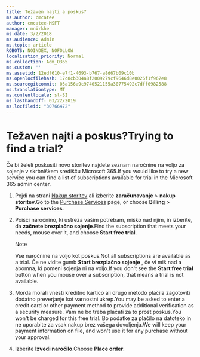 ```yaml
---
title: Težaven najti a poskus?
ms.author: cmcatee
author: cmcatee-MSFT
manager: mnirkhe
ms.date: 3/2/2018
ms.audience: Admin
ms.topic: article
ROBOTS: NOINDEX, NOFOLLOW
localization_priority: Normal
ms.collection: Adm_O365
ms.custom: ''
ms.assetid: 12edf610-e7f1-4693-b767-a8d67b09c10b
ms.openlocfilehash: 17c8cb304a8f2009279cf9646d8e0026f1f967e8
ms.sourcegitcommit: 03a156a9c9740521155a30775492c7dff0982588
ms.translationtype: MT
ms.contentlocale: sl-SI
ms.lasthandoff: 03/22/2019
ms.locfileid: "30766472"
---
```

# <a name="trying-to-find-a-trial"></a><span data-ttu-id="4d186-102">Težaven najti a poskus?</span><span class="sxs-lookup"><span data-stu-id="4d186-102">Trying to find a trial?</span></span>

<span data-ttu-id="4d186-103">Če bi želeli poskusiti novo storitev najdete seznam naročnine na voljo za sojenje v skrbniškem središču Microsoft 365.</span><span class="sxs-lookup"><span data-stu-id="4d186-103">If you would like to try a new service you can find a list of subscriptions available for trial in the Microsoft 365 admin center.</span></span>
  
1. <span data-ttu-id="4d186-104">Pojdi na strani [Nakup storitev](https://go.microsoft.com/fwlink/p/?linkid=868433) ali izberite **zaračunavanje** \> **nakup storitev**.</span><span class="sxs-lookup"><span data-stu-id="4d186-104">Go to the [Purchase Services](https://go.microsoft.com/fwlink/p/?linkid=868433) page, or choose **Billing** \> **Purchase services**.</span></span>
    
2. <span data-ttu-id="4d186-105">Poišči naročnino, ki ustreza vašim potrebam, miško nad njim, in izberite, da **začnete brezplačno sojenje**.</span><span class="sxs-lookup"><span data-stu-id="4d186-105">Find the subscription that meets your needs, mouse over it, and choose **Start free trial**.</span></span>
    
    > [!NOTE]
    > <span data-ttu-id="4d186-106">Vse naročnine na voljo kot poskus.</span><span class="sxs-lookup"><span data-stu-id="4d186-106">Not all subscriptions are available as a trial.</span></span> <span data-ttu-id="4d186-107">Če ne vidite gumb **Start brezplačno sojenje** , če vi miš nad a abomna, ki pomeni sojenja ni na voljo.</span><span class="sxs-lookup"><span data-stu-id="4d186-107">If you don't see the **Start free trial** button when you mouse over a subscription, that means a trial is not available.</span></span> 
  
3. <span data-ttu-id="4d186-108">Morda morali vnesti kreditno kartico ali drugo metodo plačila zagotoviti dodatno preverjanje kot varnostni ukrep.</span><span class="sxs-lookup"><span data-stu-id="4d186-108">You may be asked to enter a credit card or other payment method to provide additional verification as a security measure.</span></span> <span data-ttu-id="4d186-109">Vam ne bo treba plačati za to prost poskus.</span><span class="sxs-lookup"><span data-stu-id="4d186-109">You won't be charged for this free trial.</span></span> <span data-ttu-id="4d186-110">Bo podatke za plačilo na datoteko in ne uporabite za vsak nakup brez vašega dovoljenja.</span><span class="sxs-lookup"><span data-stu-id="4d186-110">We will keep your payment information on file, and won't use it for any purchase without your approval.</span></span>
    
4. <span data-ttu-id="4d186-111">Izberite **Izvedi naročilo**.</span><span class="sxs-lookup"><span data-stu-id="4d186-111">Choose **Place order**.</span></span>
    

